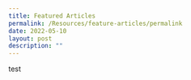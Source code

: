 ```yaml
---
title: Featured Articles
permalink: /Resources/feature-articles/permalink
date: 2022-05-10
layout: post
description: ""
---
```

test